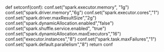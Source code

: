 def setconf(conf):
    conf.set("spark.executor.memory", "1g")
    conf.set("spark.driver.memory","6g")
    conf.set("spark.executor.cores","1")
    conf.set("spark.driver.maxResultSize","2g")
    conf.set("spark.dynamicAllocation.enabled","false")
    conf.set("spark.shuffle.service.enabled", "true")
    conf.set("spark.dynamicAllocation.maxExecutors","16")
    conf.set("executor.instances","8")
    conf.set("spark.task.maxFailures","1")
    conf.set("spark.default.parallelism","8")
    return conf